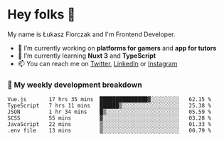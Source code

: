 # Hey folks 👋

My name is Łukasz Florczak and I'm Frontend Developer. 

- 🔭 I’m currently working on **platforms for gamers** and **app for tutors**
- 🌱 I’m currently learning **Nuxt 3** and **TypeScript**
- 📫 You can reach me on [Twitter](https://twitter.com/lukaszflorczak), [LinkedIn](https://pl.linkedin.com/in/lukasz-florczak) or [Instagram](https://instagram.com/lukaszflorczak)


### 🧮 My weekly development breakdown

<!--START_SECTION:waka-->

```text
Vue.js       17 hrs 35 mins  ███████████████▓░░░░░░░░░   62.15 %
TypeScript   7 hrs 11 mins   ██████▒░░░░░░░░░░░░░░░░░░   25.38 %
JSON         1 hr 34 mins    █▒░░░░░░░░░░░░░░░░░░░░░░░   05.59 %
SCSS         55 mins         ▓░░░░░░░░░░░░░░░░░░░░░░░░   03.28 %
JavaScript   22 mins         ▒░░░░░░░░░░░░░░░░░░░░░░░░   01.33 %
.env file    13 mins         ▒░░░░░░░░░░░░░░░░░░░░░░░░   00.79 %
```

<!--END_SECTION:waka-->

<!--
**lukaszflorczak/lukaszflorczak** is a ✨ _special_ ✨ repository because its `README.md` (this file) appears on your GitHub profile.

Here are some ideas to get you started:

- 🔭 I’m currently working on ...
- 🌱 I’m currently learning ...
- 👯 I’m looking to collaborate on ...
- 🤔 I’m looking for help with ...
- 💬 Ask me about ...
- 📫 How to reach me: ...
- 😄 Pronouns: ...
- ⚡ Fun fact: ...
-->
